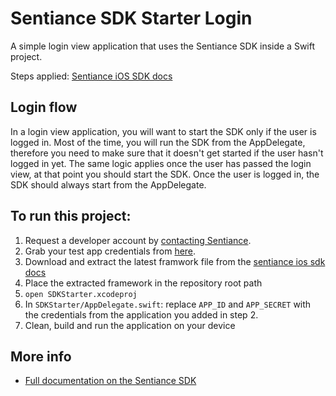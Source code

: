 # Sentiance SDK Starter Login
A simple login view application that uses the Sentiance SDK inside a Swift project.
   
Steps applied: [Sentiance iOS SDK docs](https://audience.sentiance.com/docs/sdk/ios/integration)

## Login flow

In a login view application, you will want to start the SDK only if the user is logged in. Most of the time, you will run the SDK from the AppDelegate, therefore you need to make sure that it doesn't get started if the user hasn't logged in yet. The same logic applies once the user has passed the login view, at that point you should start the SDK. 
Once the user is logged in, the SDK should always start from the AppDelegate.

## To run this project:
1. Request a developer account by [contacting Sentiance](mailto:support@sentiance.com).
2. Grab your test app credentials from [here](https://insights.sentiance.com/#/apps).
3. Download and extract the latest framwork file from the [sentiance ios sdk docs](https://docs.sentiance.com/sdk/getting-started/ios-sdk/include-sdk)
4. Place the extracted framework in the repository root path
5. `open SDKStarter.xcodeproj`
6. In `SDKStarter/AppDelegate.swift`: replace `APP_ID` and `APP_SECRET` with the credentials from the application you added in step 2.
7. Clean, build and run the application on your device



## More info
- [Full documentation on the Sentiance SDK](https://docs.sentiance.com/)
